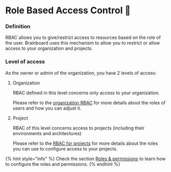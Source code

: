 # Role Based Access Control 🔐

### Definition

RBAC allows you to give/restrict access to resources based on the role of the user. Brainboard uses this mechanism to allow you to restrict or allow access to your organization and projects.

### Level of access

As the owner or admin of the organization, you have 2 levels of access:

1.  Organization

    RBAC defined in this level concerns only access to your organization.

    Please refer to the [organization RBAC](iam.md) for more details about the roles of users and how you can adjust it.
2.  Project

    RBAC of this level concerns access to projects (including their environments and architectures)

    Please refer to the [RBAC for projects](projects.md#project-iam-reference) for more details about the roles you can use to configure access to your projects.

{% hint style="info" %}
Check the section [Roles & permissions](broken-reference) to learn how to configure the roles and permissions.
{% endhint %}
